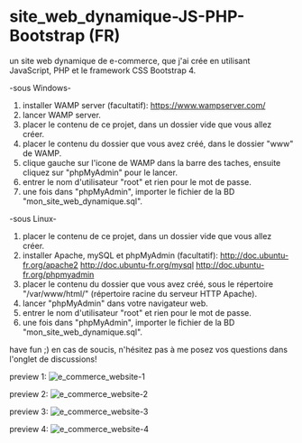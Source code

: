 # site_web_dynamique-JS-PHP-Bootstrap (FR)
un site web dynamique de e-commerce, que j'ai crée en utilisant JavaScript, PHP et le framework CSS Bootstrap 4.

-sous Windows-
1. installer WAMP server (facultatif): https://www.wampserver.com/
2. lancer WAMP server.
3. placer le contenu de ce projet, dans un dossier vide que vous allez créer.
4. placer le contenu du dossier que vous avez créé, dans le dossier "www" de WAMP.
5. clique gauche sur l'icone de WAMP dans la barre des taches, ensuite cliquez sur "phpMyAdmin" pour le lancer.
6. entrer le nom d'utilisateur "root" et rien pour le mot de passe.
7. une fois dans "phpMyAdmin", importer le fichier de la BD "mon_site_web_dynamique.sql".

-sous Linux-
1. placer le contenu de ce projet, dans un dossier vide que vous allez créer.
2. installer Apache, mySQL et phpMyAdmin (facultatif):
http://doc.ubuntu-fr.org/apache2
http://doc.ubuntu-fr.org/mysql
http://doc.ubuntu-fr.org/phpmyadmin
4. placer le contenu du dossier que vous avez créé, sous le répertoire "/var/www/html/" (répertoire racine du serveur HTTP Apache).
5. lancer "phpMyAdmin" dans votre navigateur web.
6. entrer le nom d'utilisateur "root" et rien pour le mot de passe.
7. une fois dans "phpMyAdmin", importer le fichier de la BD "mon_site_web_dynamique.sql".

have fun ;) en cas de soucis, n'hésitez pas à me posez vos questions dans l'onglet de discussions!

preview 1:
![e_commerce_website-1](https://user-images.githubusercontent.com/72648203/108034118-55344a80-7035-11eb-8e79-1e9745bbcb2a.png)

preview 2:
![e_commerce_website-2](https://user-images.githubusercontent.com/72648203/108034121-56fe0e00-7035-11eb-8747-6f215421f473.png)

preview 3:
![e_commerce_website-3](https://user-images.githubusercontent.com/72648203/108034124-5796a480-7035-11eb-8314-2f55c9f13431.png)

preview 4:
![e_commerce_website-4](https://user-images.githubusercontent.com/72648203/108034128-5796a480-7035-11eb-9864-63530f84ee78.png)
